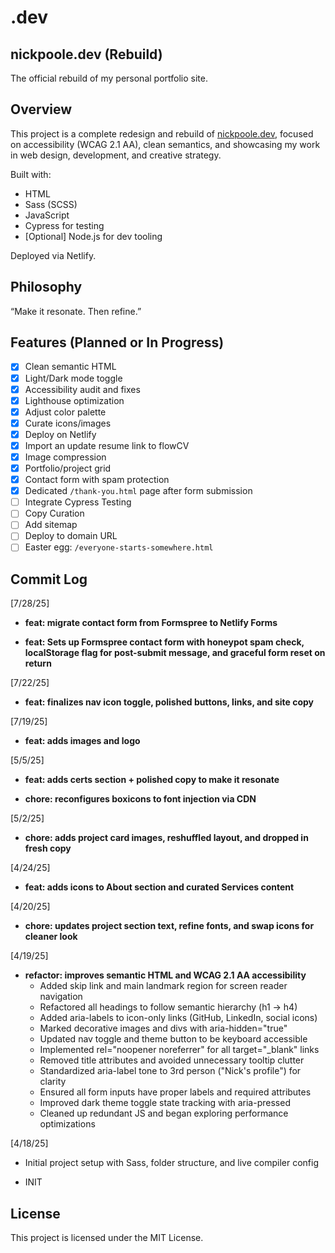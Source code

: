 # .dev

## nickpoole.dev (Rebuild)

The official rebuild of my personal portfolio site.

## Overview

This project is a complete redesign and rebuild of [nickpoole.dev](https://nickpoole.dev), focused on accessibility (WCAG 2.1 AA), clean semantics, and showcasing my work in web design, development, and creative strategy.

Built with:

- HTML
- Sass (SCSS)
- JavaScript
- Cypress for testing
- [Optional] Node.js for dev tooling

Deployed via Netlify.

## Philosophy

“Make it resonate. Then refine.”

## Features (Planned or In Progress)

- [x] Clean semantic HTML
- [x] Light/Dark mode toggle
- [x] Accessibility audit and fixes
- [x] Lighthouse optimization
- [x] Adjust color palette
- [x] Curate icons/images
- [x] Deploy on Netlify
- [x] Import an update resume link to flowCV
- [x] Image compression
- [x] Portfolio/project grid
- [x] Contact form with spam protection
- [x] Dedicated `/thank-you.html` page after form submission
- [ ] Integrate Cypress Testing
- [ ] Copy Curation
- [ ] Add sitemap
- [ ] Deploy to domain URL
- [ ] Easter egg: `/everyone-starts-somewhere.html`

## Commit Log

[7/28/25]

- **feat: migrate contact form from Formspree to Netlify Forms**

- **feat: Sets up Formspree contact form with honeypot spam check, localStorage flag for post-submit message, and graceful form reset on return**

[7/22/25]

- **feat: finalizes nav icon toggle, polished buttons, links, and site copy**

[7/19/25]

- **feat: adds images and logo**

[5/5/25]

- **feat: adds certs section + polished copy to make it resonate**

- **chore: reconfigures boxicons to font injection via CDN**

[5/2/25]

- **chore: adds project card images, reshuffled layout, and dropped in fresh copy**

[4/24/25]

- **feat: adds icons to About section and curated Services content**

[4/20/25]

- **chore: updates project section text, refine fonts, and swap icons for cleaner look**

[4/19/25]

- **refactor: improves semantic HTML and WCAG 2.1 AA accessibility**
  - Added skip link and main landmark region for screen reader navigation
  - Refactored all headings to follow semantic hierarchy (h1 → h4)
  - Added aria-labels to icon-only links (GitHub, LinkedIn, social icons)
  - Marked decorative images and divs with aria-hidden="true"
  - Updated nav toggle and theme button to be keyboard accessible
  - Implemented rel="noopener noreferrer" for all target="_blank" links
  - Removed title attributes and avoided unnecessary tooltip clutter
  - Standardized aria-label tone to 3rd person ("Nick's profile") for clarity
  - Ensured all form inputs have proper labels and required attributes
  - Improved dark theme toggle state tracking with aria-pressed
  - Cleaned up redundant JS and began exploring performance optimizations

[4/18/25]

- Initial project setup with Sass, folder structure, and live compiler config

- INIT

## License

This project is licensed under the MIT License.
